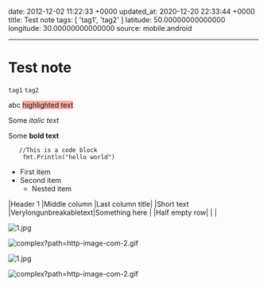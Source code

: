 date: 2012-12-02 11:22:33 +0000
updated_at: 2020-12-20 22:33:44 +0000
title: Test note
tags: [ 'tag1', 'tag2' ]
latitude: 50.00000000000000
longitude: 30.00000000000000
source: mobile.android

---

# Test note

`tag1` `tag2`

abc <span style="background-color: #ffaaaa">highlighted text</span>

Some _italic text_

Some **bold text**

```
   //This is a code block
    fmt.Println("hello world")
```

* First item
* Second item
    * Nested item

|Header 1      |Middle column          |Last column title|
|Short text    |Verylongunbreakabletext|Something here   |
|Half empty row|                       |                 |

![1.jpg](image/1.jpg)

![complex?path=http-image-com-2.gif](image/complex?path=http-image-com-2.gif)

![1.jpg](image/1.jpg)

![complex?path=http-image-com-2.gif](image/complex?path=http-image-com-2.gif)
